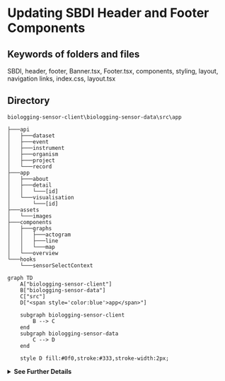 # Updating SBDI Header and Footer Components

## Keywords of folders and files
SBDI, header, footer, Banner.tsx, Footer.tsx, components, styling, layout, navigation links, index.css, layout.tsx

## Directory
```
biologging-sensor-client\biologging-sensor-data\src\app
```

```
├───api
│   ├───dataset
│   ├───event
│   ├───instrument
│   ├───organism
│   ├───project
│   └───record
├───app
│   ├───about
│   ├───detail
│   │   └───[id]
│   └───visualisation
│       └───[id]
├───assets
│   └───images
├───components
│   ├───graphs
│   │   ├───actogram
│   │   ├───line
│   │   └───map
│   └───overview
└───hooks
    └───sensorSelectContext
```

```mermaid
graph TD
    A["biologging-sensor-client"] 
    B["biologging-sensor-data"]
    C["src"]
    D["<span style='color:blue'>app</span>"]

    subgraph biologging-sensor-client
        B --> C
    end
    subgraph biologging-sensor-data
        C --> D
    end

    style D fill:#0f0,stroke:#333,stroke-width:2px;

```


<details>
  <summary><strong>See Further Details</strong></summary>

To update the SBDI header and footer components to reflect changes in styling or layout as per the SBDI guidelines, you'll need to modify the `Banner.tsx` and `Footer.tsx` files in the **componenets** folder. Here's how you can approach it:

## Updating Banner Component (`Banner.tsx`):

### Styling Changes:
To update the styling of the header, you would modify the HTML structure and CSS classes within the `Banner.tsx` file. This involves adjusting the classNames, inline styles, or any other styling attributes to match the SBDI guidelines.

### Importing Stylesheets:

Add any new stylesheet links required for SBDI styling within the <head> section of the `layout.tsx` file. These should follow the SBDI guidelines.

### Layout Changes:
If you need to change the layout of the header, such as repositioning elements or adding/removing components, you would edit the JSX structure within the `Banner.tsx` file. This includes modifying the nested div elements, adding new components, or removing existing ones.

### Link Updates:
If there are changes to the navigation links or their destinations, you would update the `OverviewLink`, `VisualisationLink`, and `AboutLink` components defined in the `links.tsx` file. Ensure that the `href` attributes of the `Link` components point to the correct URLs based on the SBDI guidelines.

## Updating Footer Component (`Footer.tsx`):

### Styling Changes:
Similar to the header, you would update the styling of the footer by modifying the HTML structure and CSS classes within the `Footer.tsx` file. Adjust the classNames, inline styles, or any other styling attributes to match the SBDI guidelines.

### Layout Changes:
To change the layout of the footer, such as adjusting the arrangement of sections or widgets, you would edit the JSX structure within the `Footer.tsx` file. Modify the nested div elements and their classNames accordingly.

### Link Updates:
If there are changes to the footer navigation links or their destinations, you would update the URLs within the `Footer.tsx` file. Ensure that the `href` attributes of anchor (`<a>`) elements point to the correct URLs based on the SBDI guidelines.

### Copyright Year:
If the copyright year needs to be updated dynamically, ensure that the logic for retrieving the current year (`{new Date().getFullYear()}`) remains intact within the `Footer.tsx` file.

## Updating index.css (`index.css`)

### General Styling:

Make adjustments to the existing CSS rules in the `index.css` file to align with the updated SBDI styling guidelines. This may involve modifying font styles, colors, spacing, etc.

### Removing Temporary Styling:

Remove any temporary styling that was added previously and replace it with the finalized styling provided by SBDI guidelines.

### Adding New Styling:

If there are new styling rules provided by the SBDI guidelines, add them to the `index.css` file accordingly.

```
src
│
└── app
    ├── layout.tsx
    └── index.css

```

</details>
